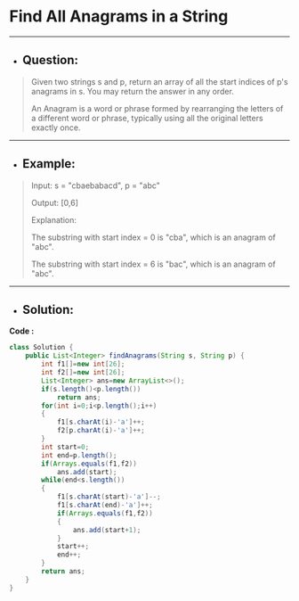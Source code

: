 # Find All Anagrams in a String
---
- ## Question:
> Given two strings s and p, return an array of all the start indices of p's anagrams in s. You may return the answer in any order.
> 
> An Anagram is a word or phrase formed by rearranging the letters of a different word or phrase, typically using all the original letters exactly once.
---
- ## Example:
> Input: s = "cbaebabacd", p = "abc"
> 
> Output: [0,6]
> 
> Explanation:
> 
> The substring with start index = 0 is "cba", which is an anagram of "abc".
> 
> The substring with start index = 6 is "bac", which is an anagram of "abc".
---
- ## Solution:
**Code :**
```java
class Solution {
    public List<Integer> findAnagrams(String s, String p) {
        int f1[]=new int[26];
        int f2[]=new int[26];
        List<Integer> ans=new ArrayList<>();
        if(s.length()<p.length())
            return ans;
        for(int i=0;i<p.length();i++)
        {
            f1[s.charAt(i)-'a']++;
            f2[p.charAt(i)-'a']++;
        }
        int start=0;
        int end=p.length();
        if(Arrays.equals(f1,f2))
            ans.add(start);
        while(end<s.length())
        {
            f1[s.charAt(start)-'a']--;
            f1[s.charAt(end)-'a']++;
            if(Arrays.equals(f1,f2))
            {
                ans.add(start+1);
            }
            start++;
            end++;
        }
        return ans;
    }
}
